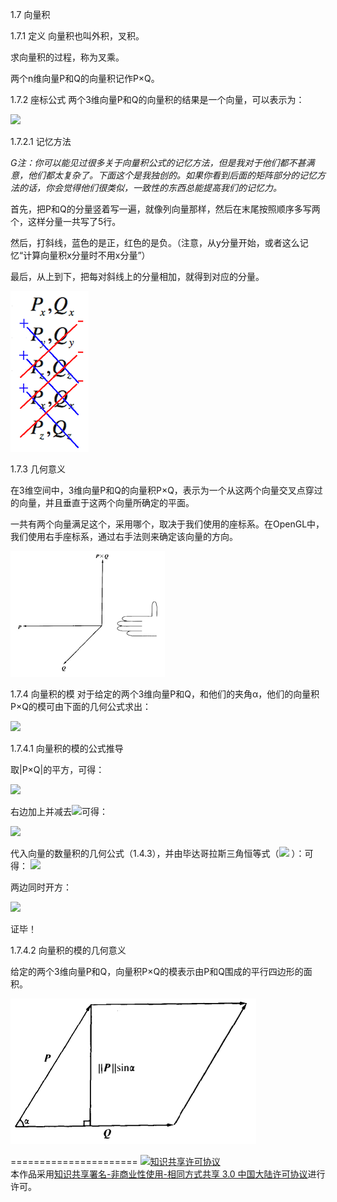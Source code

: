 1.7 向量积

1.7.1 定义
向量积也叫外积，叉积。

求向量积的过程，称为叉乘。

两个n维向量P和Q的向量积记作P×Q。

1.7.2 座标公式
两个3维向量P和Q的向量积的结果是一个向量，可以表示为：

<img src="http://www.forkosh.com/mathtex.cgi?\[P \times Q = \left\langle {{P_y}{Q_z} - {P_z}{Q_y},{P_z}{Q_x} - {P_x}{Q_z},{P_x}{Q_y} - {P_y}{Q_x}} \right\rangle\] ">

1.7.2.1 记忆方法

*G注：你可以能见过很多关于向量积公式的记忆方法，但是我对于他们都不甚满意，他们都太复杂了。下面这个是我独创的。如果你看到后面的矩阵部分的记忆方法的话，你会觉得他们很类似，一致性的东西总能提高我们的记忆力。*

首先，把P和Q的分量竖着写一遍，就像列向量那样，然后在末尾按照顺序多写两个，这样分量一共写了5行。

然后，打斜线，蓝色的是正，红色的是负。（注意，从y分量开始，或者这么记忆“计算向量积x分量时不用x分量”）

最后，从上到下，把每对斜线上的分量相加，就得到对应的分量。

![替代文本](../pic/1-7-1.png "1-7-1.png")

1.7.3 几何意义

在3维空间中，3维向量P和Q的向量积P×Q，表示为一个从这两个向量交叉点穿过的向量，并且垂直于这两个向量所确定的平面。

一共有两个向量满足这个，采用哪个，取决于我们使用的座标系。在OpenGL中，我们使用右手座标系，通过右手法则来确定该向量的方向。

![替代文本](../pic/1-7-2.png "1-7-2.png")

1.7.4 向量积的模
对于给定的两个3维向量P和Q，和他们的夹角α，他们的向量积P×Q的模可由下面的几何公式求出：

<img src="http://www.forkosh.com/mathtex.cgi?\[\left| {P \times Q} \right| = \left| P \right|\left| Q \right|\sin \alpha\] ">

1.7.4.1 向量积的模的公式推导

取|P×Q|的平方，可得：

<img src="http://www.forkosh.com/mathtex.cgi?\[\begin{gathered}
  {\left| {P \times Q} \right|^2} = {\left| {\left\langle {{P_y}{Q_z} - {P_z}{Q_y},{P_z}{Q_x} - {P_x}{Q_z},{P_x}{Q_y} - {P_y}{Q_x}} \right\rangle } \right|^2} \hfill \\
   = {\left( {{P_y}{Q_z} - {P_z}{Q_y}} \right)^2} + {\left( {{P_z}{Q_x} - {P_x}{Q_z}} \right)^2} + {\left( {{P_x}{Q_y} - {P_y}{Q_x}} \right)^2} \hfill \\
   = \left( {P_y^2 + P_z^2} \right)Q_x^2 + \left( {P_x^2 + P_z^2} \right)Q_y^2 + \left( {P_y^2 + P_z^2} \right)Q_x^2 - 2{P_x}{Q_x}{P_y}{Q_y} - 2{P_x}{Q_x}{P_z}{Q_z} - 2{P_y}{Q_y}{P_z}{Q_z} \hfill \\ 
\end{gathered}\] ">

右边加上并减去<img src="http://www.forkosh.com/mathtex.cgi?\[P_x^2Q_x^2 + P_y^2Q_y^2 + P_z^2Q_z^2\] ">可得：

<img src="http://www.forkosh.com/mathtex.cgi?\[\begin{gathered}
  {\left| {P \times Q} \right|^2} = \left( {P_y^2 + P_z^2} \right)Q_x^2 + \left( {P_x^2 + P_z^2} \right)Q_y^2 + \left( {P_y^2 + P_z^2} \right)Q_x^2 + \left( {P_x^2Q_x^2 + P_y^2Q_y^2 + P_z^2Q_z^2} \right) - 2{P_x}{Q_x}{P_y}{Q_y} - 2{P_x}{Q_x}{P_z}{Q_z} - 2{P_y}{Q_y}{P_z}{Q_z} - \left( {P_x^2Q_x^2 + P_y^2Q_y^2 + P_z^2Q_z^2} \right) \hfill \\
   = \left( {P_x^2 + P_y^2 + P_z^2} \right)\left( {Q_x^2 + Q_y^2 + Q_z^2} \right) - {\left( {P_x^{}Q_x^{} + P_y^{}Q_y^{} + P_z^{}Q_z^{}} \right)^2} \hfill \\
   = {\left| P \right|^2}{\left| Q \right|^2} - {\left( {P \cdot Q} \right)^2} \hfill \\ 
\end{gathered} \] ">

代入向量的数量积的几何公式（1.4.3），并由毕达哥拉斯三角恒等式（<img src="http://www.forkosh.com/mathtex.cgi?\[{\sin ^2}\alpha  + {\cos ^2}\alpha  = 1\] ">
）：可得：
<img src="http://www.forkosh.com/mathtex.cgi?\[\begin{gathered}
  {\left| {P \times Q} \right|^2} = {\left| P \right|^2}{\left| Q \right|^2} - {\left| P \right|^2}{\left| Q \right|^2}{\cos ^2}\alpha  \hfill \\
   = {\left| P \right|^2}{\left| Q \right|^2}\left( {1 - {{\cos }^2}\alpha } \right) \hfill \\
   = {\left| P \right|^2}{\left| Q \right|^2}{\sin ^2}\alpha  \hfill \\ 
\end{gathered} \] ">

两边同时开方：

<img src="http://www.forkosh.com/mathtex.cgi?\[\left| {P \times Q} \right| = \left| P \right|\left| Q \right|\sin \alpha\] ">

证毕！

1.7.4.2 向量积的模的几何意义

给定的两个3维向量P和Q，向量积P×Q的模表示由P和Q围成的平行四边形的面积。

![替代文本](../pic/1-7-3.png "1-7-3.png")



======================
<a rel="license" href="http://creativecommons.org/licenses/by-nc-sa/3.0/cn/"><img alt="知识共享许可协议" style="border-width:0" src="https://i.creativecommons.org/l/by-nc-sa/3.0/cn/88x31.png" /></a><br />本作品采用<a rel="license" href="http://creativecommons.org/licenses/by-nc-sa/3.0/cn/">知识共享署名-非商业性使用-相同方式共享 3.0 中国大陆许可协议</a>进行许可。